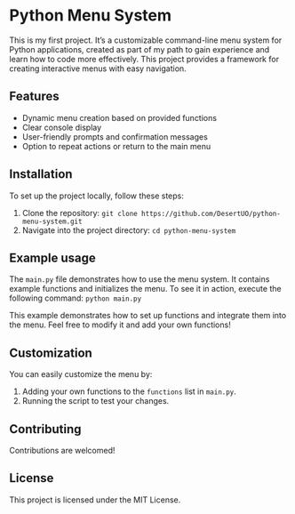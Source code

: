 # Python Menu System

This is my first project. It’s a customizable command-line menu system for Python applications, created as part of my path to gain experience and learn how to code more effectively. This project provides a framework for creating interactive menus with easy navigation.

## Features
- Dynamic menu creation based on provided functions
- Clear console display
- User-friendly prompts and confirmation messages
- Option to repeat actions or return to the main menu

## Installation
To set up the project locally, follow these steps:

1. Clone the repository:
   `git clone https://github.com/DesertUO/python-menu-system.git`
2. Navigate into the project directory:
   `cd python-menu-system`

## Example usage
The `main.py` file demonstrates how to use the menu system. It contains example functions and initializes the menu. To see it in action, execute the following command:
   `python main.py`

This example demonstrates how to set up functions and integrate them into the menu. Feel free to modify it and add your own functions!

## Customization
You can easily customize the menu by:

1. Adding your own functions to the `functions` list in `main.py`.
2. Running the script to test your changes.

## Contributing
Contributions are welcomed!

## License
This project is licensed under the MIT License.
